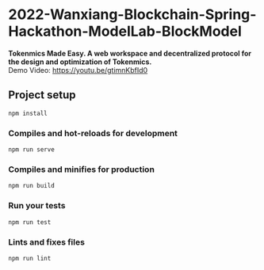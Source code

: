 # 2022-Wanxiang-Blockchain-Spring-Hackathon-ModelLab-BlockModel
**Tokenmics Made Easy. A web workspace and decentralized protocol for the design and optimization of Tokenmics.**    
Demo Video: https://youtu.be/gtimnKbfId0   

## Project setup

```
npm install
```

### Compiles and hot-reloads for development

```
npm run serve
```

### Compiles and minifies for production

```
npm run build
```

### Run your tests

```
npm run test
```

### Lints and fixes files

```
npm run lint
